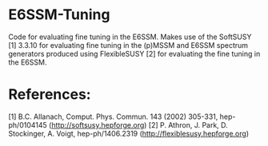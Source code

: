 E6SSM-Tuning
============

Code for evaluating fine tuning in the E6SSM.
Makes use of the SoftSUSY [1] 3.3.10 for evaluating fine tuning in the (p)MSSM 
and E6SSM spectrum generators produced using FlexibleSUSY [2] for 
evaluating the fine tuning in the E6SSM.

References:
============
[1] B.C. Allanach, Comput. Phys. Commun. 143 (2002) 305-331, hep-ph/0104145     (http://softsusy.hepforge.org)
[2] P. Athron, J. Park, D. Stockinger, A. Voigt, hep-ph/1406.2319               (http://flexiblesusy.hepforge.org)
